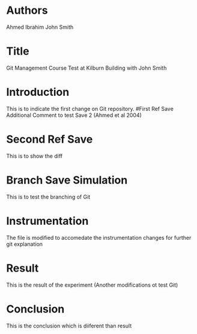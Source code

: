 # Authors
Ahmed Ibrahim
John Smith
# Title
Git Management Course Test at Kilburn Building with John Smith
# Introduction
This is to indicate the first change on Git repository.
#First Ref Save
Additional Comment to test Save 2 (Ahmed et al 2004)
# Second Ref Save
This is to show the diff
# Branch Save Simulation
This is to test the branching of Git 
# Instrumentation
The file is modified to accomedate the instrumentation changes for further git explanation
# Result
This is the result of the experiment (Another modifications ot test Git)

# Conclusion
This is the conclusion which is diiferent than result



